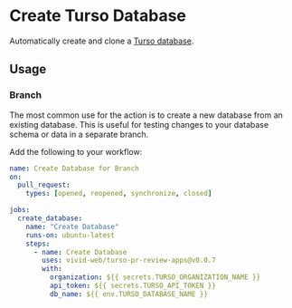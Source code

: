 # Create Turso Database

Automatically create and clone a [Turso database](https://turso.tech).

## Usage

### Branch

The most common use for the action is to create a new database from an existing database. This is useful for testing
changes to your database schema or data in a separate branch.

Add the following to your workflow:

```yaml
name: Create Database for Branch
on:
  pull_request:
    types: [opened, reopened, synchronize, closed]

jobs:
  create_database:
    name: "Create Database"
    runs-on: ubuntu-latest
    steps:
      - name: Create Database
        uses: vivid-web/turso-pr-review-apps@v0.0.7
        with:
          organization: ${{ secrets.TURSO_ORGANIZATION_NAME }}
          api_token: ${{ secrets.TURSO_API_TOKEN }}
          db_name: ${{ env.TURSO_DATABASE_NAME }}
```
